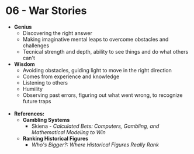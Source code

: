 # 06 - War Stories

* **Genius**
    * Discovering the right answer
    * Making imaginative mental leaps to overcome obstacles and challenges
    * Tecnical strength and depth, ability to see things and do what others can't
* **Wisdom**
    * Avoiding obstacles, guiding light to move in the right direction
    * Comes from experience and knowledge
    * Listening to others
    * Humility
    * Observing past errors, figuring out what went wrong, to recognize future traps
<br><br>
* **References:**
    * **Gambling Systems**
        * Skiena - *Calculated Bets: Computers, Gambling, and Mathematical Modeling to Win*
    * **Ranking Historical Figures**
        * *Who's Bigger?: Where Historical Figures Really Rank*
